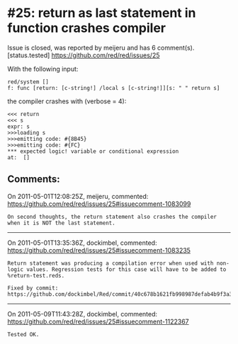 
#25: return as last statement in function crashes compiler
================================================================================
Issue is closed, was reported by meijeru and has 6 comment(s).
[status.tested]
<https://github.com/red/red/issues/25>

With the following input:

```
red/system []
f: func [return: [c-string!] /local s [c-string!]][s: " " return s]
```

the compiler crashes with (verbose = 4):

```
<<< return
<<< s
expr: s
>>>loading s
>>>emitting code: #{8B45}
>>>emitting code: #{FC}
*** expected logic! variable or conditional expression
at:  []
```



Comments:
--------------------------------------------------------------------------------

On 2011-05-01T12:08:25Z, meijeru, commented:
<https://github.com/red/red/issues/25#issuecomment-1083099>

    On second thoughts, the return statement also crashes the compiler when it is NOT the last statement.  

--------------------------------------------------------------------------------

On 2011-05-01T13:35:36Z, dockimbel, commented:
<https://github.com/red/red/issues/25#issuecomment-1083235>

    Return statement was producing a compilation error when used with non-logic values. Regression tests for this case will have to be added to %return-test.reds.
    
    Fixed by commit: https://github.com/dockimbel/Red/commit/40c678b1621fb998987defab4b9f3a375e7af3c8

--------------------------------------------------------------------------------

On 2011-05-09T11:43:28Z, dockimbel, commented:
<https://github.com/red/red/issues/25#issuecomment-1122367>

    Tested OK.

